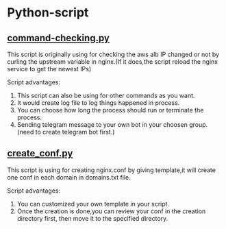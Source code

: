 # Python-script

## [command-checking.py](./command-checking.py)  
This script is originally using for checking the aws alb IP changed or not by curling the upstream variable in nginx.(If it does,the script reload the nginx service to get the newest IPs)  

Script advantages:
1. This script can also be using for other commands as you want.
2. It would create log file to log things happened in process.
3. You can choose how long the process should run or terminate the process.
4. Sending telegram message to your own bot in your choosen group.(need to create telegram bot first.)

## [create_conf.py](./create_conf.py)  
This script is using for creating nginx.conf by giving template,it will create one conf in each domain in domains.txt file.

Script advantages:
1. You can customized your own template in your script.
2. Once the creation is done,you can review your conf in the creation directory first, then move it to the specified directory.
